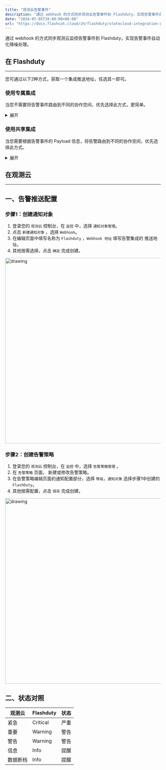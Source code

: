 ```yaml
---
title: "观测云告警事件"
description: "通过 webhook 的方式同步观测云告警事件到 Flashduty，实现告警事件自动化降噪处理"
date: "2024-07-05T10:00:00+08:00"
url: "https://docs.flashcat.cloud/zh/flashduty/statecloud-integration-guide"
---
```


通过 webhook 的方式同步观测云监控告警事件到 Flashduty，实现告警事件自动化降噪处理。

<div class="hide">

## 在 Flashduty
---
您可通过以下2种方式，获取一个集成推送地址，任选其一即可。

### 使用专属集成

当您不需要将告警事件路由到不同的协作空间，优先选择此方式，更简单。

<details>
  <summary>展开</summary>
  
  1. 进入 Flashduty 控制台，选择 **协作空间**，进入某个空间的详情页面
  2. 选择 **集成数据** tab，点击 **添加一个集成**，进入添加集成页面
  3. 选择 **观测云** 集成，点击 **保存**，生成卡片。
  4. 点击生成的卡片，可以查看到 **推送地址**，复制备用，完成。

    
</details>

### 使用共享集成

当您需要根据告警事件的 Payload 信息，将告警路由到不同的协作空间，优先选择此方式。

<details>
  <summary>展开</summary>
  
  1. 进入 Flashduty 控制台，选择 **集成中心=>告警事件**，进入集成选择页面。
  2. 选择 **观测云** 集成：
        - **集成名称**：为当前集成定义一个名称。
  3. 点击 **保存** 后，复制当前页面的新生成的 **推送地址** 备用。
  4. 点击 **创建路由**，为集成配置路由规则。您可以按条件匹配不同的告警到不同的协作空间，也可以直接设置默认协作空间作为兜底，后续再按需调整。
  5. 完成。
    
</details>
</div>

## 在观测云
---

<div class="md-block">

## 一、告警推送配置

### 步骤1：创建通知对象
1. 登录您的 `观测云` 控制台，在 `监控` 中，选择 `通知对象管理`。
2. 点击 `新建通知对象` ，选择 `Webhook`。
3. 在编辑页面中填写名称为 `Flashduty` ，`Webhook 地址` 填写告警集成的 <span class='integration_url' >推送地址</span>。
4. 其他按需选择，点击 `确定` 完成创建。

<img alt="drawing" width="600" src="https://download.flashcat.cloud/flashduty/doc/zh/fd/guance-1.png" />

### 步骤2：创建告警策略

1. 登录您的 `观测云` 控制台，在 `监控` 中，选择 `告警策略管理` 。
2. 在 `告警策略` 页面， 新建或修改告警策略。
3. 在告警策略编辑页面的通知配置部分，选择 `等级`，`通知对象` 选择步骤1中创建的 `FlashDuty`。
4. 其他按需配置，点击 `保存` 完成创建。

<img alt="drawing" width="600" src="https://download.flashcat.cloud/flashduty/doc/zh/fd/guance-2.png" />



</dev>

## 二、状态对照

<div class="md-block">

| 观测云 |  Flashduty | 状态 |
| ---------- | -------- | ---- |
| 紧急   | Critical | 严重 |
| 重要    | Warning  | 警告 |
| 警告     | Warning     | 警告 |
| 信息     | Info     | 提醒 |
| 数据断档     | Info     | 提醒 |

</div>
